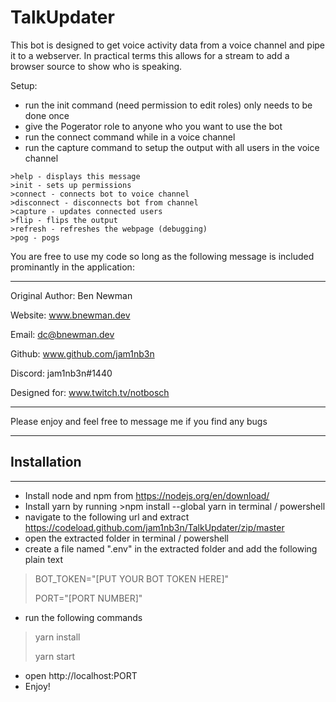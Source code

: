 # TalkUpdater

This bot is designed to get voice activity data from a voice channel and pipe it to a webserver.
In practical terms this allows for a stream to add a browser source to show who is speaking.

Setup:

- run the init command (need permission to edit roles) only needs to be done once
- give the Pogerator role to anyone who you want to use the bot
- run the connect command while in a voice channel
- run the capture command to setup the output with all users in the voice channel

```none
>help - displays this message
>init - sets up permissions
>connect - connects bot to voice channel
>disconnect - disconnects bot from channel
>capture - updates connected users
>flip - flips the output
>refresh - refreshes the webpage (debugging)
>pog - pogs
```

You are free to use my code so long as the following message is included prominantly in the application:

---

Original Author: Ben Newman

Website: www.bnewman.dev

Email: dc@bnewman.dev

Github: www.github.com/jam1nb3n

Discord: jam1nb3n#1440

Designed for: www.twitch.tv/notbosch

---

Please enjoy and feel free to message me if you find any bugs

---

## Installation

---

- Install node and npm from https://nodejs.org/en/download/
- Install yarn by running >npm install --global yarn in terminal / powershell
- navigate to the following url and extract https://codeload.github.com/jam1nb3n/TalkUpdater/zip/master
- open the extracted folder in terminal / powershell
- create a file named ".env" in the extracted folder and add the following plain text

> BOT_TOKEN="[PUT YOUR BOT TOKEN HERE]"
>
> PORT="[PORT NUMBER]"

- run the following commands

> yarn install
>
> yarn start

- open http://localhost:PORT
- Enjoy!
